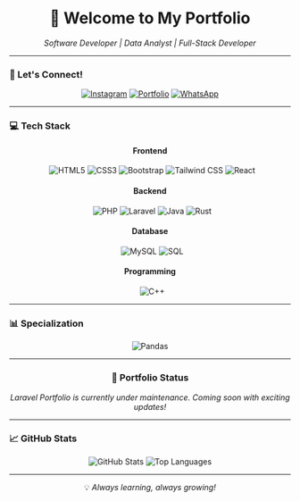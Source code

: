 <h1 align="center">👋 Welcome to My Portfolio</h1>

<div align="center">
  <i>Software Developer | Data Analyst | Full-Stack Developer</i>
</div>

---

### 🤝 Let's Connect!

<div align="center">

[![Instagram](https://img.shields.io/badge/Instagram-E4405F?style=for-the-badge&logo=instagram&logoColor=white)](https://www.instagram.com/ryurizkinovii?igsh=NmtmNHhvaDNlcjNr)
[![Portfolio](https://img.shields.io/badge/Portfolio-4285F4?style=for-the-badge&logo=google-chrome&logoColor=white)](https://sites.google.com/view/portofolio-rizkiardi/)
[![WhatsApp](https://img.shields.io/badge/WhatsApp-25D366?style=for-the-badge&logo=whatsapp&logoColor=white)](https://wa.me/message/TSYJ5QPWJWOOM1)

</div>

---

### 💻 Tech Stack

<div align="center">

#### Frontend
&nbsp;
![HTML5](https://img.shields.io/badge/HTML5-E34F26?style=for-the-badge&logo=html5&logoColor=white)
![CSS3](https://img.shields.io/badge/CSS3-1572B6?style=for-the-badge&logo=css3&logoColor=white)
![Bootstrap](https://img.shields.io/badge/Bootstrap-563D7C?style=for-the-badge&logo=bootstrap&logoColor=white)
![Tailwind CSS](https://img.shields.io/badge/Tailwind%20CSS-38B2AC?style=for-the-badge&logo=tailwind-css&logoColor=white)
![React](https://img.shields.io/badge/React-61DAFB?style=for-the-badge&logo=react&logoColor=black)

#### Backend
&nbsp;
![PHP](https://img.shields.io/badge/PHP-777BB4?style=for-the-badge&logo=php&logoColor=white)
![Laravel](https://img.shields.io/badge/Laravel-FF2D20?style=for-the-badge&logo=laravel&logoColor=white)
![Java](https://img.shields.io/badge/Java-007396?style=for-the-badge&logo=java&logoColor=white)
![Rust](https://img.shields.io/badge/Rust-000000?style=for-the-badge&logo=rust&logoColor=white)

#### Database
&nbsp;
![MySQL](https://img.shields.io/badge/MySQL-4479A1?style=for-the-badge&logo=mysql&logoColor=white)
![SQL](https://img.shields.io/badge/SQL-003B57?style=for-the-badge&logo=sqlite&logoColor=white)

#### Programming
&nbsp;
![C++](https://img.shields.io/badge/C++-00599C?style=for-the-badge&logo=cplusplus&logoColor=white)

</div>

---

### 📊 Specialization

<div align="center">
  
![Pandas](https://img.shields.io/badge/Data%20Analysis-150458?style=for-the-badge&logo=pandas&logoColor=white)

</div>

---

<div align="center">
  <h3>🌟 Portfolio Status</h3>
  <p><i>Laravel Portfolio is currently under maintenance. Coming soon with exciting updates!</i></p>
</div>

---

### 📈 GitHub Stats

<div align="center">
  
![GitHub Stats](https://github-readme-stats.vercel.app/api?username=ryuarnovi&show_icons=true&theme=radical)
![Top Languages](https://github-readme-stats.vercel.app/api/top-langs/?username=ryuarnovi&layout=compact&theme=radical)

</div>

---

<div align="center">
  <p>💡 <i>Always learning, always growing!</i></p>
</div>
